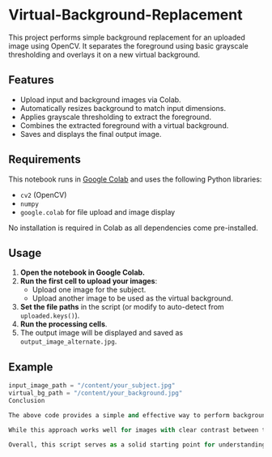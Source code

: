 # Virtual-Background-Replacement

This project performs simple background replacement for an uploaded image using OpenCV. It separates the foreground using basic grayscale thresholding and overlays it on a new virtual background.

## Features

- Upload input and background images via Colab.
- Automatically resizes background to match input dimensions.
- Applies grayscale thresholding to extract the foreground.
- Combines the extracted foreground with a virtual background.
- Saves and displays the final output image.

## Requirements

This notebook runs in [Google Colab](https://colab.research.google.com/) and uses the following Python libraries:

- `cv2` (OpenCV)
- `numpy`
- `google.colab` for file upload and image display

No installation is required in Colab as all dependencies come pre-installed.

## Usage

1. **Open the notebook in Google Colab.**
2. **Run the first cell to upload your images**:
   - Upload one image for the subject.
   - Upload another image to be used as the virtual background.
3. **Set the file paths** in the script (or modify to auto-detect from `uploaded.keys()`).
4. **Run the processing cells**.
5. The output image will be displayed and saved as `output_image_alternate.jpg`.

## Example

```python
input_image_path = "/content/your_subject.jpg"
virtual_bg_path = "/content/your_background.jpg"
Conclusion

The above code provides a simple and effective way to perform background replacement using OpenCV in Google Colab. By leveraging basic image processing techniques like grayscale conversion, thresholding, and bitwise operations, it isolates the foreground from the original image and places it onto a new virtual background.

While this approach works well for images with clear contrast between the subject and background, it has limitations in accuracy and edge handling. For better results, especially with complex backgrounds or varying lighting, more advanced methods like deep learning-based segmentation (e.g., Mediapipe or U^2-Net) are recommended.

Overall, this script serves as a solid starting point for understanding image compositing and can be enhanced further for more robust real-world applications.

